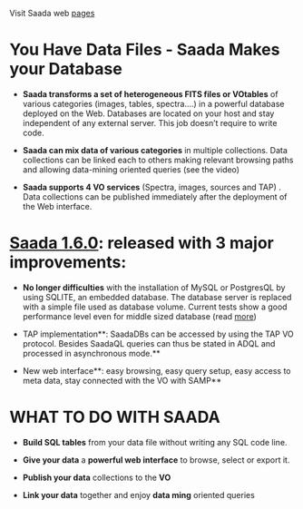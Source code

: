 Visit Saada web [pages](http://saada.u-strasbg/fr)

# You Have Data Files - Saada Makes your Database #



  * **Saada transforms a set of heterogeneous FITS files or VOtables** of various categories (images, tables, spectra....) in a powerful database deployed on the Web. Databases are located on your host and stay independent of any external server. This job doesn’t require to write code.

  * **Saada can mix data of various categories** in multiple collections. Data collections can be linked each to others making relevant browsing paths and allowing data-mining oriented queries (see the video)

  * **Saada supports 4 VO services** (Spectra, images, sources and TAP) . Data collections can be published immediately after the deployment of the Web interface.


# [Saada 1.6.0](http://saada.u-strasbg.fr/saada/spip.php?article220): released with 3 major improvements: #

  * **No longer difficulties** with the installation of MySQL or PostgresQL by using SQLITE, an embedded database. The database server is replaced with a simple file used as database volume. Current tests show a good performance level even for middle sized database (read [more](http://saada.u-strasbg.fr/saada/spip.php?article233))

  * TAP implementation**: SaadaDBs can be accessed by using the TAP VO protocol. Besides SaadaQL queries can thus be stated in ADQL and processed in asynchronous mode.**

  * New web interface**: easy browsing, easy query setup, easy access to meta data, stay connected with the VO with SAMP**

# WHAT TO DO WITH SAADA #

  * **Build SQL tables** from your data file without writing any SQL code line.

  * **Give your data** a **powerful web interface** to browse, select or export it.

  * **Publish your data** collections to the **VO**

  * **Link your data** together and enjoy **data ming** oriented queries